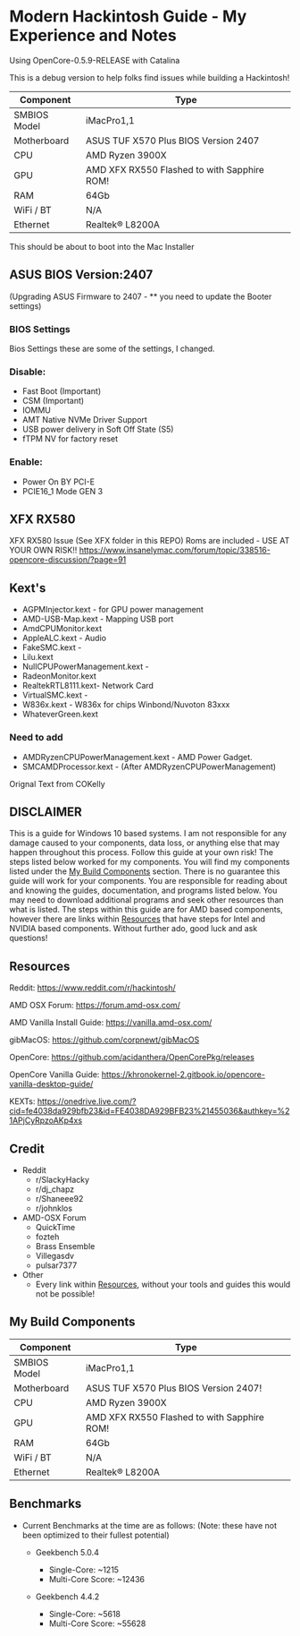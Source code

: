 # Modern Hackintosh Guide - My Experience and Notes

Using OpenCore-0.5.9-RELEASE with Catalina

This is a debug version to help folks find issues while building a Hackintosh!

| Component     | Type                                              |
|---------------|---------------------------------------------------|
| SMBIOS Model | iMacPro1,1                                         |
| Motherboard  | ASUS TUF X570 Plus     BIOS Version 2407           |
| CPU          | AMD Ryzen 3900X                                    |
| GPU          | AMD XFX RX550      Flashed to with Sapphire ROM!   |
| RAM          | 64Gb                                               |
| WiFi / BT    | N/A                                                |
| Ethernet     | Realtek® L8200A                                    |

This should be about to boot into the Mac Installer


## ASUS BIOS Version:2407

(Upgrading ASUS Firmware to 2407 - ** you need to update the Booter settings)


### BIOS Settings

Bios Settings these are some of the settings, I changed.  

### Disable:

* Fast Boot (Important)
* CSM  (Important)
* IOMMU
* AMT Native NVMe Driver Support
* USB power delivery in Soft Off State (S5) 
* fTPM NV for factory reset 

### Enable:

* Power On BY PCI-E
* PCIE16_1 Mode  GEN 3


## XFX RX580
XFX RX580 Issue (See XFX folder in this REPO)
Roms are included - USE AT YOUR OWN RISK!!
https://www.insanelymac.com/forum/topic/338516-opencore-discussion/?page=91


## Kext's

- AGPMInjector.kext - for GPU power management
- AMD-USB-Map.kext - Mapping USB port 
- AmdCPUMonitor.kext
- AppleALC.kext - Audio
- FakeSMC.kext - 
- Lilu.kext
- NullCPUPowerManagement.kext - 
- RadeonMonitor.kext
- RealtekRTL8111.kext- Network Card
- VirtualSMC.kext - 
- W836x.kext - W836x for chips Winbond/Nuvoton 83xxx
- WhateverGreen.kext


### Need to add

- AMDRyzenCPUPowerManagement.kext - AMD Power Gadget.
- SMCAMDProcessor.kext  - (After AMDRyzenCPUPowerManagement)


Orignal Text from COKelly


## DISCLAIMER

This is a guide for Windows 10 based systems. I am not responsible for any damage caused to your components, data loss, or anything else that may happen throughout this process. Follow this guide at your own risk! The steps listed below worked for my components. You will find my components listed under the [My Build Components](#my-build-components) section. There is no guarantee this guide will work for your components. You are responsible for reading about and knowing the guides, documentation, and programs listed below. You may need to download additional programs and seek other resources than what is listed. The steps within this guide are for AMD based components, however there are links within [Resources](#resources) that have steps for Intel and NVIDIA based components. Without further ado, good luck and ask questions!


## Resources

Reddit: https://www.reddit.com/r/hackintosh/

AMD OSX Forum: https://forum.amd-osx.com/

AMD Vanilla Install Guide: https://vanilla.amd-osx.com/

gibMacOS: https://github.com/corpnewt/gibMacOS

OpenCore: https://github.com/acidanthera/OpenCorePkg/releases

OpenCore Vanilla Guide: https://khronokernel-2.gitbook.io/opencore-vanilla-desktop-guide/

KEXTs: https://onedrive.live.com/?cid=fe4038da929bfb23&id=FE4038DA929BFB23%21455036&authkey=%21APjCyRpzoAKp4xs

## Credit

* Reddit
  * r/SlackyHacky
  * r/dj_chapz
  * r/Shaneee92
  * r/johnklos
* AMD-OSX Forum
  * QuickTime
  * fozteh
  * Brass Ensemble
  * Villegasdv
  * pulsar7377
* Other
  * Every link within [Resources](#resources), without your tools and guides this would not be possible!

## My Build Components

| Component     | Type                             |
|---------------|----------------------------------|
| SMBIOS Model | iMacPro1,1                        |
| Motherboard  | ASUS TUF X570 Plus     BIOS Version 2407!          |
| CPU          | AMD Ryzen 3900X                |
| GPU          | AMD XFX RX550      Flashed to with Sapphire ROM!    |
| RAM          | 64Gb |
| WiFi / BT    | N/A                               |
| Ethernet     | Realtek® L8200A                   |


## Benchmarks

* Current Benchmarks at the time are as follows: (Note: these have not been optimized to their fullest potential)
  * Geekbench 5.0.4
    * Single-Core: ~1215
    * Multi-Core Score: ~12436

  * Geekbench 4.4.2
    * Single-Core: ~5618
    * Multi-Core Score: ~55628

  


